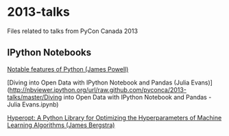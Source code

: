 2013-talks
==========

Files related to talks from PyCon Canada 2013

IPython Notebooks
-----------------

<a href="http://nbviewer.ipython.org/url/raw.github.com/pyconca/2013-talks/master/Notable Features of Python (James Powell).ipynb">Notable features of Python (James Powell)</a>

[Diving into Open Data with IPython Notebook and Pandas (Julia Evans)](http://nbviewer.ipython.org/url/raw.github.com/pyconca/2013-talks/master/Diving into Open Data with IPython Notebook and Pandas - Julia Evans.ipynb)

[Hyperopt: A Python Library for Optimizing the Hyperparameters of Machine Learning Algorithms (James Bergstra)](http://nbviewer.ipython.org/urls/raw.github.com/wiki/jaberg/hyperopt/HyperoptPresentationPyCon.ipynb)
